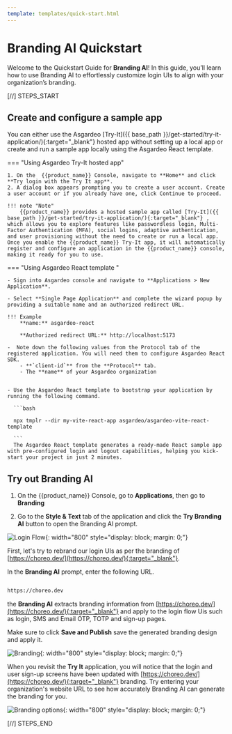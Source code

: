 ```yaml
---
template: templates/quick-start.html
---
```


<script>
  const meta = {
    what_you_will_learn: [
      "Use Branding AI to adjust the color schemes to match your brand",
      "Use Branding AI to choose alternative fonts that reflect your brand",
      "Use Branding AI to modify UI element styles to align with your brand"
    ],
    prerequisites: [
      "About 15 minutes",
      "<a href='{{ base_path }}/get-started/create-asgardeo-account/'>Asgardeo account</a>"
    ],
    whats_next: [
      "Try out <a href='{{ base_path }}/quick-starts/loginflow-ai/' target='_blank'>Login Flow AI Quickstart</a>",
      "Read <a href='{{ base_path }}/guides/branding/branding-ai' target='_blank'>product documentation</a>"
    ]
  };
</script>

# Branding AI Quickstart

Welcome to the Quickstart Guide for <b>Branding AI</b>! In this guide, you’ll learn how to use Branding AI to effortlessly customize login UIs to align with your organization’s branding. 

[//] STEPS_START

## Create and configure a sample app

You can either use the Asgardeo [Try-It]({{ base_path }}/get-started/try-it-application/){:target="_blank"} hosted app without setting up a local app or create and run a sample app locally using the Asgardeo React template. 

=== "Using Asgardeo Try-It hosted app"

    1. On the  {{product_name}} Console, navigate to **Home** and click **Try login with the Try It app**.
    2. A dialog box appears prompting you to create a user account. Create a user account or if you already have one, click Continue to proceed.

    !!! note "Note"
        {{product_name}} provides a hosted sample app called [Try-It]({{ base_path }}/get-started/try-it-application/){:target="_blank"} , which allows you to explore features like passwordless login, Multi-Factor Authentication (MFA), social logins, adaptive authentication, and user provisioning without the need to create or run a local app. Once you enable the {{product_name}} Try-It app, it will automatically register and configure an application in the {{product_name}} console, making it ready for you to use.

=== "Using  Asgardeo React template "

    - Sign into Asgardeo console and navigate to **Applications > New Application**.

    - Select **Single Page Application** and complete the wizard popup by providing a suitable name and an authorized redirect URL.

    !!! Example
        **name:** asgardeo-react
    
        **Authorized redirect URL:** http://localhost:5173

    -  Note down the following values from the Protocol tab of the registered application. You will need them to configure Asgardeo React SDK.
        - **`client-id`** from the **Protocol** tab.
        - The **name** of your Asgardeo organization


    - Use the Asgardeo React template to bootstrap your application by running the following command.  

      ```bash

      npx tmplr --dir my-vite-react-app asgardeo/asgardeo-vite-react-template

      ```
      The Asgardeo React template generates a ready-made React sample app with pre-configured login and logout capabilities, helping you kick-start your project in just 2 minutes. 


## **Try out Branding AI** 

1.  On the {{product_name}} Console, go to **Applications**, then go to **Branding** 

2.  Go to the **Style & Text** tab of the application and click the **Try Branding AI** button to open the Branding AI prompt. 

![Login Flow]({{base_path}}/assets/img/quick-starts/login-and-branding-ai/image8.png){: width="800" style="display: block; margin: 0;"}


First, let's try to rebrand our login UIs as per the branding of [https://choreo.dev/](https://choreo.dev/){:target="_blank"}.  


In the **Branding AI** prompt, enter the following URL. 

```html

https://choreo.dev

```

the **Branding AI** extracts branding information from [https://choreo.dev/](https://choreo.dev/){:target="_blank"} and apply to the login flow Uis such as login, SMS and Email OTP, TOTP and sign-up pages. 

Make sure to click **Save and Publish** save the generated branding design and apply it. 

![Branding]({{base_path}}/assets/img/quick-starts/login-and-branding-ai/image9.png){: width="800" style="display: block; margin: 0;"}

When you revisit the **Try It** application, you will notice that the login and user sign-up screens have been updated with [https://choreo.dev/](https://choreo.dev/){:target="_blank"} branding. Try entering your organization's website URL to see how accurately Branding AI can generate the branding for you.

![Branding options]({{base_path}}/assets/img/quick-starts/login-and-branding-ai/image10.png){: width="800" style="display: block; margin: 0;"}

[//] STEPS_END
